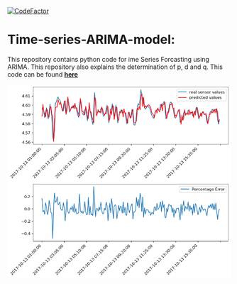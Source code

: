 [![CodeFactor](https://www.codefactor.io/repository/github/sumit-ai/time-series-arima-model/badge)](https://www.codefactor.io/repository/github/sumit-ai/time-series-arima-model)

# Time-series-ARIMA-model: 

This repository contains python code for ime Series Forcasting using ARIMA. This repository also explains the determination of p, d and q. This code can be found **[here](https://github.com/Sumit-ai/Time-series-ARIMA-model)** 

<img align="center" src="Unknown1.png" width="1000" />

<img align="center" src="Unknown.png" width="1000" />
